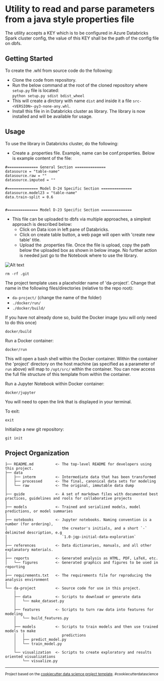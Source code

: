 Utility to read and parse parameters from a java style properties file
==============================

The utility accepts a KEY which is to be configured in Azure Databricks Spark cluster config, the value of this KEY shall be the path of the config file on dbfs. 

Getting Started
------------
To create the .whl from source code do the following: 
- Clone the code from repository. 
- Run the below command at the root of the cloned repository where `setup.py` file is located:  
`python setup.py sdist bdist_wheel` 
- This will create a dirctory with name `dist` and inside it a file `src-<VERSION>-py3-none-any.whl`. 
- Install this file in in Databricks cluster as library. The library is now installed and will be available for usage. 

Usage
------------
To use the library in Databricks cluster, do the following: 
- Create a .properties file. Example, name can be conf.properties. Below is example content of the file:  

```
#============== General Section ==============
datasource = "table-name"
datasource.raw = ""
datasource.imputed = ""

#============== Model D-24 Specific Section ==============
datasource.model23 = "table-name"
data.train-split = 0.6


#============== Model D-23 Specific Section ==============
```
- This file can be uploaded to dbfs via multiple approaches, a simplest approach is described below:  
  - Click on Data icon in left pane of Databricks.
  - Click on create table button, a web page will open with 'create new table' title. 
  - Upload the .properties file. Once the file is upload, copy the path below the uploaded box as shown in below image. No further action is needed just go to the Notebook where to use the library.  

![Alt text](relative/path/to/img.jpg?raw=true "Title")



`rm -rf .git`

The project template uses a placeholder name of 'da-project'. Change that name in the following files/directories (relative to the repo root):
- `da-project/` (change the name of the folder)  
- `./docker/run/`  
- `./docker/build/`

If you have not already done so, build the Docker image (you will only need to do this once)

`docker/build`

Run a Docker container:

`docker/run`  

This will open a bash shell within the Docker container. Within the container the 'project' directory on the host machine (as specified as a parameter of `run` above) will map to `/opt/src/` within the container. You can now access the full file structure of this template from within the container.

Run a Jupyter Notebook within Docker container:

`docker/jupyter`

You will need to open the link that is displayed in your terminal.

To exit:

`exit`  

Initialize a new git repository:

`git init`  

Project Organization
------------

    ├── README.md          <- The top-level README for developers using this project.
    ├── data
    │   ├── interm         <- Intermediate data that has been transformed
    │   ├── processed      <- The final, canonical data sets for modeling
    │   └── raw            <- The original, immutable data dump
    │
    ├── guide              <- A set of markdown files with documented best practices, guidelines and rools for collaborative projects
    │
    ├── models             <- Trained and serialized models, model predictions, or model summaries
    │
    ├── notebooks          <- Jupyter notebooks. Naming convention is a number (for ordering),
    │                         the creator's initials, and a short `-` delimited description, e.g
    │                         `1.0-jqp-initial-data-exploration`
    │
    ├── references         <- Data dictionaries, manuals, and all other explanatory materials.
    │
    ├── reports            <- Generated analysis as HTML, PDF, LaTeX, etc.
    │   └── figures        <- Generated graphics and figures to be used in reporting
    │
    ├── requirements.txt   <- The requirements file for reproducing the analysis environment
    │
    └── da-project         <- Source code for use in this project.
        │
        ├── data           <- Scripts to download or generate data
        │   └── make_dataset.py
        │
        ├── features       <- Scripts to turn raw data into features for modeling
        │   └── build_features.py
        │
        ├── models         <- Scripts to train models and then use trained models to make
        │   │                 predictions
        │   ├── predict_model.py
        │   └── train_model.py
        │
        └── visualization  <- Scripts to create exploratory and results oriented visualizations
            └── visualize.py
    


--------

<p><small>Project based on the <a target="_blank" href="https://drivendata.github.io/cookiecutter-data-science/">cookiecutter data science project template</a>. #cookiecutterdatascience</small></p>
